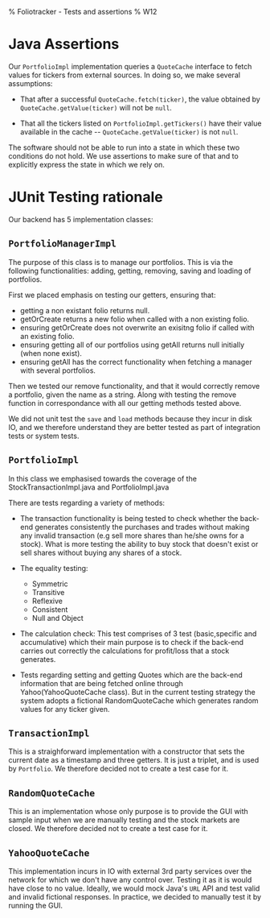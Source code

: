 % Foliotracker - Tests and assertions
% W12

# Java Assertions

Our `PortfolioImpl` implementation queries a `QuoteCache` interface to fetch
values for tickers from external sources. In doing so, we make several
assumptions:

- That after a successful `QuoteCache.fetch(ticker)`, the value obtained by
  `QuoteCache.getValue(ticker)` will not be `null`.

- That all the tickers listed on `PortfolioImpl.getTickers()` have their value
  available in the cache -- `QuoteCache.getValue(ticker)` is not `null`.

The software should not be able to run into a state in which these two
conditions do not hold. We use assertions to make sure of that and to explicitly
express the state in which we rely on.

# JUnit Testing rationale

Our backend has 5 implementation classes:

## `PortfolioManagerImpl`

The purpose of this class is to manage our portfolios. This is via the following
functionalities: adding, getting, removing, saving and loading of portfolios.

First we placed emphasis on testing our getters, ensuring that:

- getting a non existant folio returns null.
- getOrCreate returns a new folio when called with a non existing folio.
- ensuring getOrCreate does not overwrite an exisitng folio if called with an
  existing folio.
- ensuring getting all of our portfolios using getAll returns null initially
  (when none exist).
- ensuring getAll has the correct functionality when fetching a manager with
  several portfolios.

Then we tested our remove functionality, and that it would correctly remove a
portfolio, given the name as a string. Along with testing the remove function in
correspondance with all our getting methods tested above.

We did not unit test the `save` and `load` methods because they incur in disk
IO, and we therefore understand they are better tested as part of integration
tests or system tests.

## `PortfolioImpl`

In this class we emphasised towards the coverage of the
StockTransactionImpl.java and PortfolioImpl.java

There are tests regarding a variety of methods:

- The transaction functionality is being tested to check whether the back-end
  generates consistently the purchases and trades without making any invalid
  transaction (e.g sell more shares than he/she owns for a stock). What is more
  testing the ability to buy stock that doesn't exist or sell shares without
  buying any shares of a stock.

- The equality testing:
    - Symmetric
	- Transitive
	- Reflexive
	- Consistent
	- Null and Object

- The calculation check: This test comprises of 3 test (basic,specific and
  accumulative) which their main purpose is to check if the back-end carries out
  correctly the calculations for profit/loss that a stock generates.

- Tests regarding setting and getting Quotes which are the back-end information
  that are being fetched online through Yahoo(YahooQuoteCache class).  But in
  the current testing strategy the system adopts a fictional RandomQuoteCache
  which generates random values for any ticker given.

## `TransactionImpl`

This is a straighforward implementation with a constructor that sets the current
date as a timestamp and three getters. It is just a triplet, and is used by
`Portfolio`. We therefore decided not to create a test case for it.

## `RandomQuoteCache`

This is an implementation whose only purpose is to provide the GUI with sample
input when we are manually testing and the stock markets are closed. We
therefore decided not to create a test case for it.

## `YahooQuoteCache`

This implementation incurs in IO with external 3rd party services over the
network for which we don't have any control over. Testing it as it is would have
close to no value. Ideally, we would mock Java's `URL` API and test valid and
invalid fictional responses. In practice, we decided to manually test it by
running the GUI.
